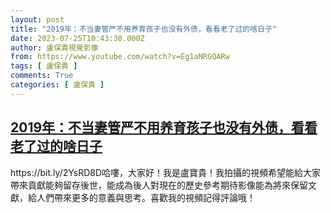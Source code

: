 ```yaml
---
layout: post
title: "2019年：不当妻管严不用养育孩子也没有外债，看看老了过的啥日子"
date: 2023-07-25T10:43:30.000Z
author: 盧保貴視覺影像
from: https://www.youtube.com/watch?v=Eg1aNRGQARw
tags: [ 盧保貴 ]
comments: True
categories: [ 盧保貴 ]
---
```

<!--1690281810000-->
[2019年：不当妻管严不用养育孩子也没有外债，看看老了过的啥日子](https://www.youtube.com/watch?v=Eg1aNRGQARw)
------

<div>
https://bit.ly/2YsRD8D哈嘍，大家好！我是盧寶貴！我拍攝的視頻希望能給大家帶來貢獻能夠留存後世，能成為後人對現在的歷史參考期待影像能為將來保留文獻，給人們帶來更多的意義與思考。喜歡我的視頻記得評論哦！
</div>
